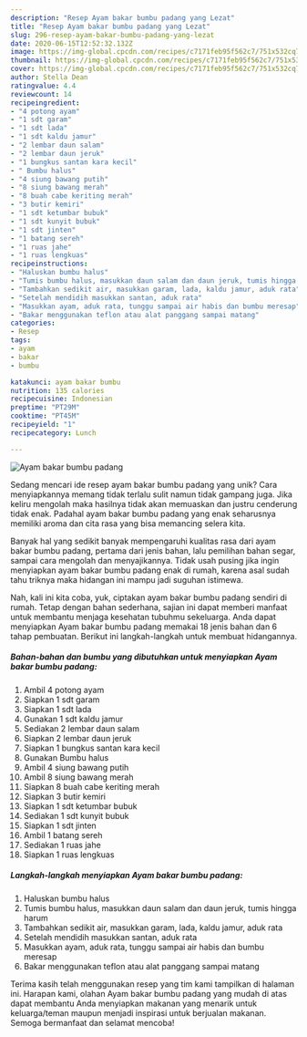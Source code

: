 ```yaml
---
description: "Resep Ayam bakar bumbu padang yang Lezat"
title: "Resep Ayam bakar bumbu padang yang Lezat"
slug: 296-resep-ayam-bakar-bumbu-padang-yang-lezat
date: 2020-06-15T12:52:32.132Z
image: https://img-global.cpcdn.com/recipes/c7171feb95f562c7/751x532cq70/ayam-bakar-bumbu-padang-foto-resep-utama.jpg
thumbnail: https://img-global.cpcdn.com/recipes/c7171feb95f562c7/751x532cq70/ayam-bakar-bumbu-padang-foto-resep-utama.jpg
cover: https://img-global.cpcdn.com/recipes/c7171feb95f562c7/751x532cq70/ayam-bakar-bumbu-padang-foto-resep-utama.jpg
author: Stella Dean
ratingvalue: 4.4
reviewcount: 14
recipeingredient:
- "4 potong ayam"
- "1 sdt garam"
- "1 sdt lada"
- "1 sdt kaldu jamur"
- "2 lembar daun salam"
- "2 lembar daun jeruk"
- "1 bungkus santan kara kecil"
- " Bumbu halus"
- "4 siung bawang putih"
- "8 siung bawang merah"
- "8 buah cabe keriting merah"
- "3 butir kemiri"
- "1 sdt ketumbar bubuk"
- "1 sdt kunyit bubuk"
- "1 sdt jinten"
- "1 batang sereh"
- "1 ruas jahe"
- "1 ruas lengkuas"
recipeinstructions:
- "Haluskan bumbu halus"
- "Tumis bumbu halus, masukkan daun salam dan daun jeruk, tumis hingga harum"
- "Tambahkan sedikit air, masukkan garam, lada, kaldu jamur, aduk rata"
- "Setelah mendidih masukkan santan, aduk rata"
- "Masukkan ayam, aduk rata, tunggu sampai air habis dan bumbu meresap"
- "Bakar menggunakan teflon atau alat panggang sampai matang"
categories:
- Resep
tags:
- ayam
- bakar
- bumbu

katakunci: ayam bakar bumbu 
nutrition: 135 calories
recipecuisine: Indonesian
preptime: "PT29M"
cooktime: "PT45M"
recipeyield: "1"
recipecategory: Lunch

---
```



![Ayam bakar bumbu padang](https://img-global.cpcdn.com/recipes/c7171feb95f562c7/751x532cq70/ayam-bakar-bumbu-padang-foto-resep-utama.jpg)

Sedang mencari ide resep ayam bakar bumbu padang yang unik? Cara menyiapkannya memang tidak terlalu sulit namun tidak gampang juga. Jika keliru mengolah maka hasilnya tidak akan memuaskan dan justru cenderung tidak enak. Padahal ayam bakar bumbu padang yang enak seharusnya memiliki aroma dan cita rasa yang bisa memancing selera kita.

Banyak hal yang sedikit banyak mempengaruhi kualitas rasa dari ayam bakar bumbu padang, pertama dari jenis bahan, lalu pemilihan bahan segar, sampai cara mengolah dan menyajikannya. Tidak usah pusing jika ingin menyiapkan ayam bakar bumbu padang enak di rumah, karena asal sudah tahu triknya maka hidangan ini mampu jadi suguhan istimewa.




Nah, kali ini kita coba, yuk, ciptakan ayam bakar bumbu padang sendiri di rumah. Tetap dengan bahan sederhana, sajian ini dapat memberi manfaat untuk membantu menjaga kesehatan tubuhmu sekeluarga. Anda dapat menyiapkan Ayam bakar bumbu padang memakai 18 jenis bahan dan 6 tahap pembuatan. Berikut ini langkah-langkah untuk membuat hidangannya.

<!--inarticleads1-->

##### Bahan-bahan dan bumbu yang dibutuhkan untuk menyiapkan Ayam bakar bumbu padang:

1. Ambil 4 potong ayam
1. Siapkan 1 sdt garam
1. Siapkan 1 sdt lada
1. Gunakan 1 sdt kaldu jamur
1. Sediakan 2 lembar daun salam
1. Siapkan 2 lembar daun jeruk
1. Siapkan 1 bungkus santan kara kecil
1. Gunakan  Bumbu halus
1. Ambil 4 siung bawang putih
1. Ambil 8 siung bawang merah
1. Siapkan 8 buah cabe keriting merah
1. Siapkan 3 butir kemiri
1. Siapkan 1 sdt ketumbar bubuk
1. Sediakan 1 sdt kunyit bubuk
1. Siapkan 1 sdt jinten
1. Ambil 1 batang sereh
1. Sediakan 1 ruas jahe
1. Siapkan 1 ruas lengkuas




<!--inarticleads2-->

##### Langkah-langkah menyiapkan Ayam bakar bumbu padang:

1. Haluskan bumbu halus
1. Tumis bumbu halus, masukkan daun salam dan daun jeruk, tumis hingga harum
1. Tambahkan sedikit air, masukkan garam, lada, kaldu jamur, aduk rata
1. Setelah mendidih masukkan santan, aduk rata
1. Masukkan ayam, aduk rata, tunggu sampai air habis dan bumbu meresap
1. Bakar menggunakan teflon atau alat panggang sampai matang




Terima kasih telah menggunakan resep yang tim kami tampilkan di halaman ini. Harapan kami, olahan Ayam bakar bumbu padang yang mudah di atas dapat membantu Anda menyiapkan makanan yang menarik untuk keluarga/teman maupun menjadi inspirasi untuk berjualan makanan. Semoga bermanfaat dan selamat mencoba!
